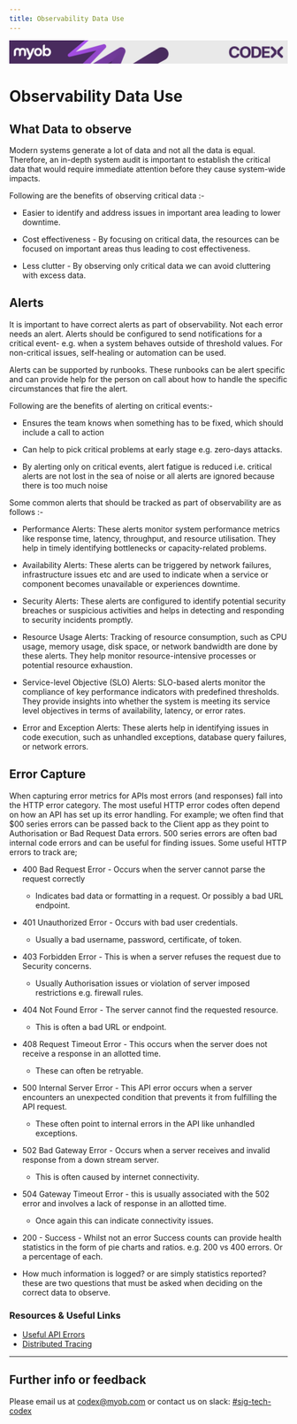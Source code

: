 ```yaml
---
title: Observability Data Use
---
```

<!-- confluence-page-id: 9312501770 -->
![](../../assets/BANNER.png)

# Observability Data Use

## What Data to observe

Modern systems generate a lot of data and not all the data is equal. Therefore, an in-depth system audit is important to establish the critical data that would require immediate attention before they cause system-wide impacts.

Following are the benefits of observing critical data :-

- Easier to identify and address issues in important area leading to lower downtime.

- Cost effectiveness - By focusing on critical data, the resources can be focused on important areas thus leading to cost effectiveness.

- Less clutter - By observing only critical data we can avoid cluttering with excess data.

## Alerts

It is important to have correct alerts as part of observability. Not each error needs an alert. Alerts should be configured to send notifications for a critical event- e.g. when a system behaves outside of threshold values. For non-critical issues, self-healing or automation can be used.

Alerts can be supported by runbooks. These runbooks can be alert specific and can provide help for the person on call about how to handle the specific circumstances that fire the alert.

Following are the benefits of alerting on critical events:-

- Ensures the team knows when something has to be fixed, which should include a call to action

- Can help to pick critical problems at early stage e.g. zero-days attacks.

- By alerting only on critical events, alert fatigue is reduced i.e. critical alerts are not lost in the sea of noise or all alerts are ignored because there is too much noise

Some common alerts that should be tracked as part of observability are as follows :-

- Performance Alerts: These alerts monitor system performance metrics like response time, latency, throughput, and resource utilisation. They help in timely identifying bottlenecks or capacity-related problems.

- Availability Alerts: These alerts can be triggered by network failures, infrastructure issues etc and are used to indicate when a service or component becomes unavailable or experiences downtime.

- Security Alerts: These alerts are configured to identify potential security breaches or suspicious activities and helps in detecting and responding to security incidents promptly.

- Resource Usage Alerts: Tracking of resource consumption, such as CPU usage, memory usage, disk space, or network bandwidth are done by these alerts. They help monitor resource-intensive processes or potential resource exhaustion.

- Service-level Objective (SLO) Alerts: SLO-based alerts monitor the compliance of key performance indicators with predefined thresholds. They provide insights into whether the system is meeting its service level objectives in terms of availability, latency, or error rates.

- Error and Exception Alerts: These alerts help in identifying issues in code execution, such as unhandled exceptions, database query failures, or network errors.

## Error Capture

When capturing error metrics for APIs most errors (and responses) fall into the HTTP error category. The most useful HTTP error codes often depend on how an API has set up its error handling. For example; we often find that $00 series errors can be passed back to the Client app as they point to Authorisation or Bad Request Data errors. 500 series errors are often bad internal code errors and can be useful for finding issues. Some useful HTTP errors to track are;

- 400 Bad Request Error - Occurs when the server cannot parse the request correctly
  - Indicates bad data or formatting in a request. Or possibly a bad URL endpoint.
- 401 Unauthorized Error - Occurs with bad user credentials.
  - Usually a bad username, password, certificate, of token.
- 403 Forbidden Error - This is when a server refuses the request due to Security concerns.
  - Usually Authorisation issues or violation of server imposed restrictions e.g. firewall rules.
- 404 Not Found Error - The server cannot find the requested resource.
  - This is often a bad URL or endpoint.
- 408 Request Timeout Error - This occurs when the server does not receive a response in an allotted time.
  - These can often be retryable.
- 500 Internal Server Error - This API error occurs when a server encounters an unexpected condition that prevents it from fulfilling the API request.
  - These often point to internal errors in the API like unhandled exceptions.
- 502 Bad Gateway Error - Occurs when a server receives and invalid response from a down stream server.
  - This is often caused by internet connectivity.
- 504 Gateway Timeout Error - this is usually associated with the 502 error and involves a lack of response in an allotted time.
  - Once again this can indicate connectivity issues.
- 200 - Success - Whilst not an error Success counts can provide health statistics in the form of pie charts and ratios. e.g. 200 vs 400 errors. Or a percentage of each.

- How much information is logged? or are simply statistics reported? these are two questions that must be asked when deciding on the correct data to observe.

### Resources & Useful Links

- [Useful API Errors](https://blog.hubspot.com/website/api-errors)
- [Distributed Tracing](https://myobconfluence.atlassian.net/wiki/spaces/OD1/pages/9586507789/Traces)

---

## Further info or feedback

Please email us at <codex@myob.com> or contact us on slack: [#sig-tech-codex](https://myob.slack.com/archives/C02N8ADPGUX)

